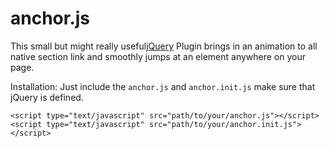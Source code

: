 anchor.js
======

This small but might really useful[jQuery](http://www.jquery.com) Plugin brings in an animation to all native section link and smoothly jumps at an element anywhere on your page.

Installation:
Just include the `anchor.js` and `anchor.init.js` make sure that jQuery is defined.

```
<script type="text/javascript" src="path/to/your/anchor.js"></script>
<script type="text/javascript" src="path/to/your/anchor.init.js"></script>
```
